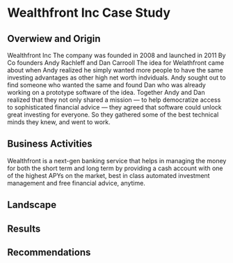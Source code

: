 # Wealthfront Inc Case Study

## Overwiew and Origin
Wealthfront Inc
The company was founded in 2008 and launched in 2011
By Co founders Andy Rachleff and Dan Carrooll 
The idea for Welathfront came about when Andy realized he simply wanted more people to have the same investing advantages as other high net worth indviduals. Andy sought out to find someone who wanted the same and found Dan who was already working on a prototype software of the idea. Together Andy and Dan realized that they not only shared a mission — to help democratize access to sophisticated financial advice — they agreed that software could unlock great investing for everyone. So they gathered some of the best technical minds they knew, and went to work.



## Business Activities
Wealthfront is a next-gen banking service that helps in managing the money for both the short term and long term by providing a cash account with one of the highest APYs on the market, best in class automated investment management and free financial advice, anytime.




## Landscape




## Results




## Recommendations